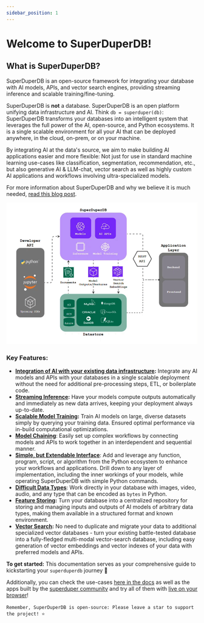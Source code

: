```yaml
---
sidebar_position: 1
---
```


# Welcome to SuperDuperDB!

## What is SuperDuperDB?

SuperDuperDB is an open-source framework for integrating your database with AI models, APIs, and vector search engines, providing streaming inference and scalable training/fine-tuning.

SuperDuperDB is **not** a database. SuperDuperDB is an open platform unifying data infrastructure and AI. Think `db = superduper(db)`: SuperDuperDB transforms your databases into an intelligent system that leverages the full power of the AI, open-source, and Python ecosystems. It is a single scalable environment for all your AI that can be deployed anywhere, in the cloud, on-prem, or on your machine.

By integrating AI at the data's source, we aim to make building AI applications easier and more flexible: Not just for use in standard machine learning use-cases like classification, segmentation, recommendation, etc., but also generative AI & LLM-chat, vector search as well as highly custom AI applications and workflows involving ultra-specialized models.

For more information about SuperDuperDB and why we believe it is much needed, [read this blog post](https://docs.superduperdb.com/blog/superduperdb-the-open-source-framework-for-bringing-ai-to-your-datastore/). 


![](/img/superduperdb.gif)



### Key Features:
- **[Integration of AI with your existing data infrastructure](https://docs.superduperdb.com/docs/docs/walkthrough/apply_models):** Integrate any AI models and APIs with your databases in a single scalable deployment without the need for additional pre-processing steps, ETL, or boilerplate code.
- **[Streaming Inference](https://docs.superduperdb.com/docs/docs/walkthrough/daemonizing_models_with_listeners):** Have your models compute outputs automatically and immediately as new data arrives, keeping your deployment always up-to-date.
- **[Scalable Model Training](https://docs.superduperdb.com/docs/docs/walkthrough/training_models):** Train AI models on large, diverse datasets simply by querying your training data. Ensured optimal performance via in-build computational optimizations.
- **[Model Chaining](https://docs.superduperdb.com/docs/docs/walkthrough/linking_interdependent_models/)**: Easily set up complex workflows by connecting models and APIs to work together in an interdependent and sequential manner.
- **[Simple, but Extendable Interface](https://docs.superduperdb.com/docs/docs/fundamentals/procedural_vs_declarative_api)**: Add and leverage any function, program, script, or algorithm from the Python ecosystem to enhance your workflows and applications. Drill down to any layer of implementation, including the inner workings of your models, while operating SuperDuperDB with simple Python commands.
- **[Difficult Data Types](https://docs.superduperdb.com/docs/docs/walkthrough/encoding_special_data_types/)**: Work directly in your database with images, video, audio, and any type that can be encoded as `bytes` in Python.
- **[Feature Storing](https://docs.superduperdb.com/docs/docs/walkthrough/encoding_special_data_types):** Turn your database into a centralized repository for storing and managing inputs and outputs of AI models of arbitrary data types, making them available in a structured format and known environment.
- **[Vector Search](https://docs.superduperdb.com/docs/docs/walkthrough/vector_search):** No need to duplicate and migrate your data to additional specialized vector databases - turn your existing battle-tested database into a fully-fledged multi-modal vector-search database, including easy generation of vector embeddings and vector indexes of your data with preferred models and APIs.


**To get started:**
This documentation serves as your comprehensive guide to kickstarting your `superduperdb` journey 🚀

Additionally, you can check the use-cases [here in the docs](https://docs.superduperdb.com/docs/category/use-cases) as well as the apps built by the [superduper community](https://github.com/SuperDuperDB/superduper-community-apps) and try all of them with [live on your browser](https://demo.superduperdb.com/)! 




`Remember, SuperDuperDB is open-source: Please leave a star to support the project! ⭐`

